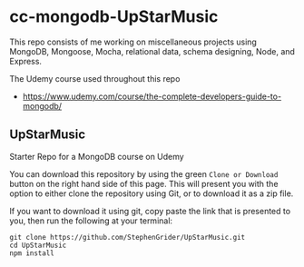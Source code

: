 # cc-mongodb-UpStarMusic
This repo consists of me working on miscellaneous projects using MongoDB, Mongoose, Mocha, relational data, schema designing, Node, and Express.

The Udemy course used throughout this repo
- https://www.udemy.com/course/the-complete-developers-guide-to-mongodb/

## UpStarMusic
Starter Repo for a MongoDB course on Udemy

You can download this repository by using the green `Clone or Download` button on the right hand side of this page.  This will present you with the option to either clone the repository using Git, or to download it as a zip file.

If you want to download it using git, copy paste the link that is presented to you, then run the following at your terminal:

```
git clone https://github.com/StephenGrider/UpStarMusic.git
cd UpStarMusic
npm install
```